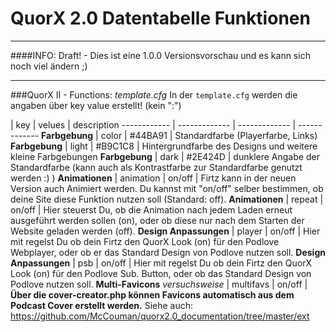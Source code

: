 # QuorX 2.0 Datentabelle Funktionen

*****

####INFO: Draft! - Dies ist eine 1.0.0 Versionsvorschau und es kann sich noch viel ändern ;)

*****


###QuorX II - Functions: *template.cfg*
In der <code>template.cfg</code> werden die angaben über key value erstellt! (kein ":")

 | key | velues | description
------------ | ------------- | ------------- | -------------
**Farbgebung** | color | #44BA91 | Standardfarbe (Playerfarbe, Links)
**Farbgebung**  | light | #B9C1C8 | Hintergrundfarbe des Designs und weitere kleine Farbgebungen
**Farbgebung** | dark | #2E424D | dunklere Angabe der Standardfarbe (kann auch als Kontrastfarbe zur Standardfarbe genutzt werden :) )
**Animationen** | animation | on/off | Firtz kann in der neuen Version auch Animiert werden. Du kannst mit "on/off" selber bestimmen, ob deine Site diese Funktion nutzen soll (Standard: off).
**Animationen** | repeat | on/off | Hier steuerst Du, ob die Animation nach jedem Laden erneut ausgeführt werden sollen (on), oder ob diese nur nach dem Starten der Website geladen werden (off).
**Design Anpassungen** | player | on/off | Hier mit regelst Du ob dein Firtz den QuorX Look (on) für den Podlove Webplayer, oder ob er das Standard Design von Podlove nutzen soll.
**Design Anpassungen** | psb | on/off | Hier mit regelst Du ob dein Firtz den QuorX Look (on) für den Podlove Sub. Button, oder ob das Standard Design von Podlove nutzen soll.
**Multi-Favicons** *versuchsweise* | multifavs | on/off | **Über die cover-creator.php können Favicons automatisch aus dem Podcast Cover erstellt werden.** Siehe auch: https://github.com/McCouman/quorx2.0_documentation/tree/master/ext
